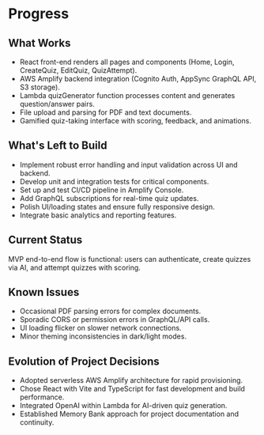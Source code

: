 # Progress

## What Works

- React front-end renders all pages and components (Home, Login, CreateQuiz, EditQuiz, QuizAttempt).
- AWS Amplify backend integration (Cognito Auth, AppSync GraphQL API, S3 storage).
- Lambda quizGenerator function processes content and generates question/answer pairs.
- File upload and parsing for PDF and text documents.
- Gamified quiz-taking interface with scoring, feedback, and animations.

## What's Left to Build

- Implement robust error handling and input validation across UI and backend.
- Develop unit and integration tests for critical components.
- Set up and test CI/CD pipeline in Amplify Console.
- Add GraphQL subscriptions for real-time quiz updates.
- Polish UI/loading states and ensure fully responsive design.
- Integrate basic analytics and reporting features.

## Current Status

MVP end-to-end flow is functional: users can authenticate, create quizzes via AI, and attempt quizzes with scoring.

## Known Issues

- Occasional PDF parsing errors for complex documents.
- Sporadic CORS or permission errors in GraphQL/API calls.
- UI loading flicker on slower network connections.
- Minor theming inconsistencies in dark/light modes.

## Evolution of Project Decisions

- Adopted serverless AWS Amplify architecture for rapid provisioning.
- Chose React with Vite and TypeScript for fast development and build performance.
- Integrated OpenAI within Lambda for AI-driven quiz generation.
- Established Memory Bank approach for project documentation and continuity.
